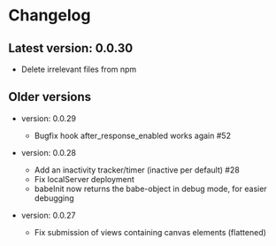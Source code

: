 # Changelog

## Latest version: 0.0.30

- Delete irrelevant files from npm


## Older versions

- version: 0.0.29

	- Bugfix hook after\_response\_enabled works again #52

- version: 0.0.28

	- Add an inactivity tracker/timer (inactive per default) #28
	- Fix localServer deployment
	- babeInit now returns the babe-object in debug mode, for easier debugging

- version: 0.0.27
 
	- Fix submission of views containing canvas elements (flattened)


